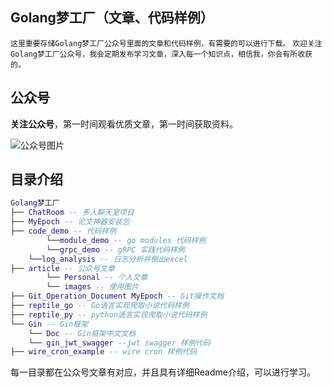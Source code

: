 ## Golang梦工厂（文章、代码样例）

`这里重要存储Golang梦工厂公众号里面的文章和代码样例，有需要的可以进行下载。`
`欢迎关注Golang梦工厂公众号，我会定期发布学习文章，深入每一个知识点，相信我，你会有所收获的。`

## 公众号

**关注公众号**，第一时间观看优质文章，第一时间获取资料。

![公众号图片](https://song-oss.oss-cn-beijing.aliyuncs.com/wx/qrcode_for_gh_efed4775ba73_258.jpg)


## 目录介绍


``` lua
Golang梦工厂
├── ChatRoom -- 多人聊天室项目
├── MyEpoch -- 论文神器安装包
├── code_demo -- 代码样例
		└──module_demo -- go modules 代码样例
		└──grpc_demo -- gRPC 实践代码样例
    └──log_analysis -- 日志分析并倒出excel
├── article -- 公众号文章
		└── Personal -- 个人文章
		└── images -- 使用图片
├── Git_Operation_Document MyEpoch -- Git操作文档
├── reptile_go -- Go语言实现爬取小说代码样例
├── reptile_py -- python语言实现爬取小说代码样例
└── Gin -- Gin框架
	└── Doc -- Gin框架中文文档
	└── gin_jwt_swagger --jwt swagger 样例代码
├── wire_cron_example -- wire cron 样例代码
```

每一目录都在公众号文章有对应，并且具有详细Readme介绍，可以进行学习。